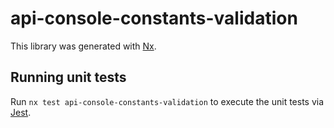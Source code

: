 # api-console-constants-validation

This library was generated with [Nx](https://nx.dev).

## Running unit tests

Run `nx test api-console-constants-validation` to execute the unit tests via [Jest](https://jestjs.io).
